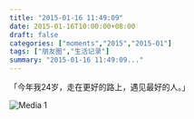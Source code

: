 ```yaml
---
title: "2015-01-16 11:49:09"
date: 2015-01-16T10:00:00+08:00
draft: false
categories: ["moments","2015","2015-01"]
tags: ["朋友圈","生活记录"]
summary: "2015-01-16 11:49:09..."
---
```


「今年我24岁，走在更好的路上，遇见最好的人。」

![Media 1](/Moments/photos/2015-01-16/201501161149090.jpg)

